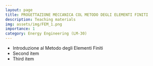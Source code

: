 ```yaml
---
layout: page
title: PROGETTAZIONE MECCANICA COL METODO DEGLI ELEMENTI FINITI
description: Teaching materials
img: assets/img/FEM_1.png
importance: 1
category: Energy Engineering (LM-30)
---
```


<ul>
    <li>Introduzione al Metodo degli Elementi Finiti <a href="{{ page.Prova.pdf | prepend: 'assets/pdf/Prova.pdf' | relative_url}}" target="_blank" rel="noopener noreferrer" class="float-right"><i class="fas fa-file-pdf"></i></a></li>
    <li>Second item <a href="{{ page.Prova.pdf | prepend: 'assets/pdf/Prova.pdf' | relative_url}}" target="_blank" rel="noopener noreferrer" class="float-right"><i class="fas fa-folder"></i></a></li>
    <li>Third item</li>
</ul>

